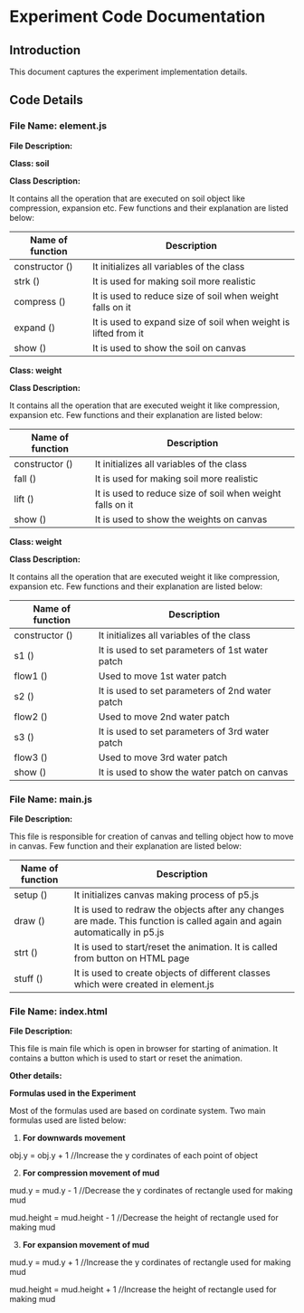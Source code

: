 # Experiment Code Documentation

## Introduction

This document captures the experiment implementation details.

## Code Details

### File Name: element.js

**File Description:**

**Class: soil**

**Class Description:**

It contains all the operation that are executed on soil object like compression, expansion etc. Few functions and their explanation are listed below:

| **Name of function** | **Description** |
| --- | --- |
| constructor () | It initializes all variables of the class |
| strk () | It is used for making soil more realistic |
| compress () | It is used to reduce size of soil when weight falls on it |
| expand () | It is used to expand size of soil when weight is lifted from it |
| show () | It is used to show the soil on canvas |

**Class: weight**

**Class Description:**

It contains all the operation that are executed weight it like compression, expansion etc. Few functions and their explanation are listed below:

| **Name of function** | **Description** |
| --- | --- |
| constructor () | It initializes all variables of the class |
| fall () | It is used for making soil more realistic |
| lift () | It is used to reduce size of soil when weight falls on it |
| show () | It is used to show the weights on canvas |

**Class: weight**

**Class Description:**

It contains all the operation that are executed weight it like compression, expansion etc. Few functions and their explanation are listed below:

| **Name of function** | **Description** |
| --- | --- |
| constructor () | It initializes all variables of the class |
| s1 () | It is used to set parameters of 1st water patch |
| flow1 () | Used to move 1st water patch |
| s2 () | It is used to set parameters of 2nd water patch |
| flow2 () | Used to move 2nd water patch |
| s3 () | It is used to set parameters of 3rd water patch |
| flow3 () | Used to move 3rd water patch |
| show () | It is used to show the water patch on canvas |

### File Name: main.js

**File Description:**

This file is responsible for creation of canvas and telling object how to move in canvas. Few function and their explanation are listed below:

| **Name of function** | **Description** |
| --- | --- |
| setup () | It initializes canvas making process of p5.js |
| draw () | It is used to redraw the objects after any changes are made. This function is called again and again automatically in p5.js |
| strt () | It is used to start/reset the animation. It is called from button on HTML page |
| stuff () | It is used to create objects of different classes which were created in element.js |


### File Name: index.html

**File Description:**

This file is main file which is open in browser for starting of animation. It contains a button which is used to start or reset the animation.  

**Other details:**

**Formulas used in the Experiment**

Most of the formulas used are based on cordinate system. Two main formulas used are listed below:

1. **For downwards movement**

obj.y = obj.y + 1 //Increase the y cordinates of each point of object

2. **For compression movement of mud**

mud.y = mud.y - 1 //Decrease the y cordinates of rectangle used for making mud

mud.height = mud.height - 1 //Decrease the height of rectangle used for making mud

3. **For expansion movement of mud**

mud.y = mud.y + 1 //Increase the y cordinates of rectangle used for making mud

mud.height = mud.height + 1 //Increase the height of rectangle used for making mud


